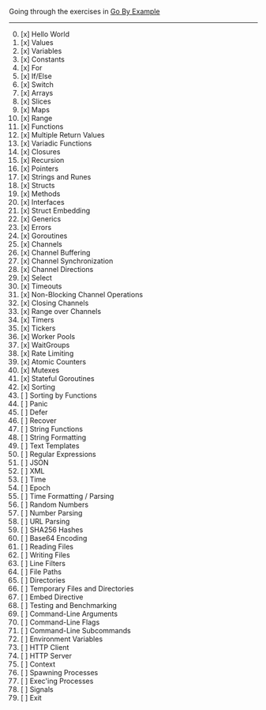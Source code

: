 Going through the exercises in [Go By Example](https://gobyexample.com/)

---

0. [x] Hello World
1. [x] Values
2. [x] Variables
3. [x] Constants
4. [x] For
5. [x] If/Else
6. [x] Switch
7. [x] Arrays
8. [x] Slices
9. [x] Maps
10. [x] Range
11. [x] Functions
12. [x] Multiple Return Values
13. [x] Variadic Functions
14. [x] Closures
15. [x] Recursion
16. [x] Pointers
17. [x] Strings and Runes
18. [x] Structs
19. [x] Methods
20. [x] Interfaces
21. [x] Struct Embedding
22. [x] Generics
23. [x] Errors
24. [x] Goroutines
25. [x] Channels
26. [x] Channel Buffering
27. [x] Channel Synchronization
28. [x] Channel Directions
29. [x] Select
30. [x] Timeouts
31. [x] Non-Blocking Channel Operations
32. [x] Closing Channels
33. [x] Range over Channels
34. [x] Timers
35. [x] Tickers
36. [x] Worker Pools
37. [x] WaitGroups
38. [x] Rate Limiting
39. [x] Atomic Counters
40. [x] Mutexes
41. [x] Stateful Goroutines
42. [x] Sorting
43. [ ] Sorting by Functions
44. [ ] Panic
45. [ ] Defer
46. [ ] Recover
47. [ ] String Functions
48. [ ] String Formatting
49. [ ] Text Templates
50. [ ] Regular Expressions
51. [ ] JSON
52. [ ] XML
53. [ ] Time
54. [ ] Epoch
55. [ ] Time Formatting / Parsing
56. [ ] Random Numbers
57. [ ] Number Parsing
58. [ ] URL Parsing
59. [ ] SHA256 Hashes
60. [ ] Base64 Encoding
61. [ ] Reading Files
62. [ ] Writing Files
63. [ ] Line Filters
64. [ ] File Paths
65. [ ] Directories
66. [ ] Temporary Files and Directories
67. [ ] Embed Directive
68. [ ] Testing and Benchmarking
69. [ ] Command-Line Arguments
70. [ ] Command-Line Flags
71. [ ] Command-Line Subcommands
72. [ ] Environment Variables
73. [ ] HTTP Client
74. [ ] HTTP Server
75. [ ] Context
76. [ ] Spawning Processes
77. [ ] Exec'ing Processes
78. [ ] Signals
79. [ ] Exit
